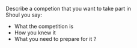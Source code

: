 Describe a competion that you want to take part in    
Shoul you say: 

- What the competition is 
- How you knew it 
- What you need to prepare for it ?
